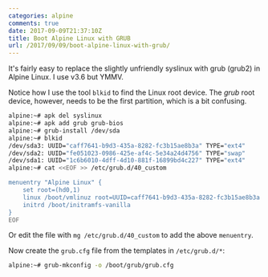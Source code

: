 ```yaml
---
categories: alpine
comments: true
date: 2017-09-09T21:37:10Z
title: Boot Alpine Linux with GRUB
url: /2017/09/09/boot-alpine-linux-with-grub/
---
```


It's fairly easy to replace the slightly unfriendly syslinux with grub
(grub2) in Alpine Linux.  I use v3.6 but YMMV.

<!--more-->

Notice how I use the tool `blkid` to find the Linux root device.  The
*grub* root device, however, needs to be the first partition, which is
a bit confusing.

```sh
alpine:~# apk del syslinux
alpine:~# apk add grub grub-bios
alpine:~# grub-install /dev/sda
alpine:~# blkid 
/dev/sda3: UUID="caff7641-b9d3-435a-8282-fc3b15ae8b3a" TYPE="ext4"
/dev/sda2: UUID="fe051023-0986-425e-af4c-5e34a24d4756" TYPE="swap"
/dev/sda1: UUID="1c6b6010-4dff-4d10-881f-16899bd4c227" TYPE="ext4"
alpine:~# cat <<EOF >> /etc/grub.d/40_custom

menuentry "Alpine Linux" {
	set root=(hd0,1)
	linux /boot/vmlinuz root=UUID=caff7641-b9d3-435a-8282-fc3b15ae8b3a modules=sd-mod,usb-storage4,ext3 quiet
	initrd /boot/initramfs-vanilla
}
EOF
```

Or edit the file with `mg /etc/grub.d/40_custom` to add the above
`menuentry`.

Now create the `grub.cfg` file from the templates in `/etc/grub.d/*`:

```sh
alpine:~# grub-mkconfig -o /boot/grub/grub.cfg
```

<!--
  -- Local Variables:
  -- mode: markdown
  -- End:
  -->
